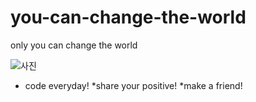 # you-can-change-the-world

only you can change the world

![사진](http://i.quoteaddicts.com/media/quotes/2/72038-quotes-about-change-the-world.jpg)

* code everyday!
*share your positive!
*make a friend!
